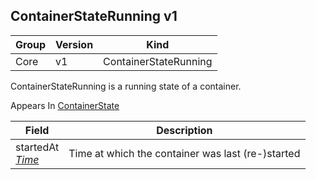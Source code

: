 ## ContainerStateRunning v1

Group        | Version     | Kind
------------ | ---------- | -----------
Core | v1 | ContainerStateRunning



ContainerStateRunning is a running state of a container.

<aside class="notice">
Appears In  <a href="#containerstate-v1">ContainerState</a> </aside>

Field        | Description
------------ | -----------
startedAt <br /> *[Time](#time-unversioned)*  | Time at which the container was last (re-)started

